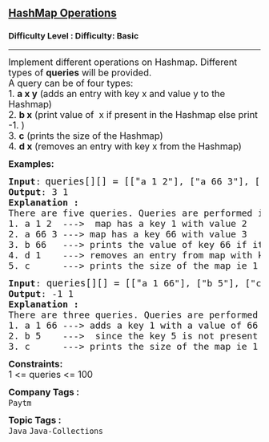 <h2><a href="https://www.geeksforgeeks.org/problems/java-collection-set-3-hashmap/1?page=4&difficulty=Basic&status=unsolved,attempted&sortBy=accuracy">HashMap Operations</a></h2><h3>Difficulty Level : Difficulty: Basic</h3><hr><div class="problems_problem_content__Xm_eO"><p><span style="font-size: 18px;">Implement different operations on Hashmap. Different types of <strong>queries</strong> will be provided.<br>A query can be of four&nbsp;types:<br>1. <strong>a x y</strong>&nbsp;(adds an entry&nbsp;with key x and value&nbsp;y to the Hashmap)<br>2. <strong>b x</strong> (print value of &nbsp;x if&nbsp;present in the Hashmap else print -1.&nbsp;)<br>3. <strong>c</strong> (prints the size of the Hashmap)<br>4. <strong>d x</strong> (removes an entry&nbsp;with key x from the Hashmap)</span></p>
<p><strong><span style="font-size: 18px;">Examples:</span><span style="font-size: 18px;"> </span></strong></p>
<pre><span style="font-size: 18px;"><strong>Input</strong>:</span><span> <span style="font-size: 14pt;">queries[][] = [["</span></span><span style="font-size: 18px;">a 1 2"], ["a 66 3"], ["b 66"], ["d 1"], ["c"]] </span>
<span style="font-size: 18px;"><strong>Output</strong>: </span><span style="font-size: 18px;">3 1 </span>
<span style="font-size: 18px;"><strong>Explanation :</strong>
There are five queries. Queries are performed in this order
1. a 1 2  ---&gt;  map has a key 1 with value 2
2. a 66 3 ---&gt; map has a key 66 with value 3
3. b 66   ---&gt; prints the value of key 66 if its present in the map ie 3.
4. d 1    ---&gt; removes an entry from map with key 1
5. c      ---&gt; prints the size of the map ie 1</span></pre>
<pre><span style="font-size: 18px;"><strong>Input</strong>: </span><span style="font-size: 14pt;">queries[][] = [["</span><span style="font-size: 18px;">a 1 66"], ["b 5"], ["c"]]</span>
<span style="font-size: 18px;"><strong>Output</strong>: </span><span style="font-size: 18px;">-1 1</span>
<span style="font-size: 18px;"><strong>Explanation :</strong>
There are three queries. Queries are performed in this order
1. a 1 66 ---&gt; adds a key 1 with a value of 66 in the map
2. b 5    ---&gt;  since the key 5 is not present in the map hence -1 is printed.
3. c      ---&gt; prints the size of the map ie 1</span></pre>
<p><span style="font-size: 18px;"><strong>Constraints:</strong><br>1 &lt;= queries &lt;= 100</span></p></div><p><span style=font-size:18px><strong>Company Tags : </strong><br><code>Paytm</code>&nbsp;<br><p><span style=font-size:18px><strong>Topic Tags : </strong><br><code>Java</code>&nbsp;<code>Java-Collections</code>&nbsp;